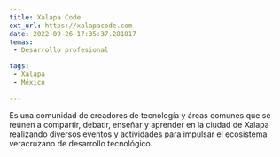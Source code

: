```yaml
---
title: Xalapa Code
ext_url: https://xalapacode.com
date: 2022-09-26 17:35:37.281817
temas:
 - Desarrollo profesional

tags:
 - Xalapa
 - México

---
```


Es una comunidad de creadores de tecnología y áreas comunes que se reúnen a compartir, debatir, enseñar y aprender en la ciudad de Xalapa realizando diversos eventos y actividades para impulsar el ecosistema veracruzano de desarrollo tecnológico.

    